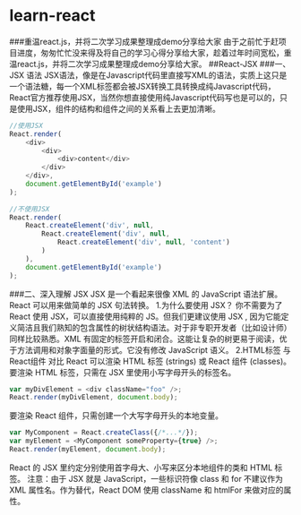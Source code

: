 # learn-react
###重温react.js，并将二次学习成果整理成demo分享给大家
由于之前忙于赶项目进度，匆匆忙忙没来得及将自己的学习心得分享给大家，趁着过年时间宽松，重温react.js，并将二次学习成果整理成demo分享给大家。
##React-JSX
###一、JSX 语法
JSX语法，像是在Javascript代码里直接写XML的语法，实质上这只是一个语法糖，每一个XML标签都会被JSX转换工具转换成纯Javascript代码，React官方推荐使用JSX，当然你想直接使用纯Javascript代码写也是可以的，只是使用JSX，组件的结构和组件之间的关系看上去更加清晰。
```js
//使用JSX
React.render(
    <div>
        <div>
            <div>content</div>
        </div>
    </div>,
    document.getElementById('example')
);
 
//不使用JSX
React.render(
    React.createElement('div', null,
        React.createElement('div', null,
            React.createElement('div', null, 'content')
        )
    ),
    document.getElementById('example')
);
```
###二、深入理解 JSX
JSX 是一个看起来很像 XML 的 JavaScript 语法扩展。React 可以用来做简单的 JSX 句法转换。
1.为什么要使用 JSX？
你不需要为了 React 使用 JSX，可以直接使用纯粹的 JS。但我们更建议使用 JSX , 因为它能定义简洁且我们熟知的包含属性的树状结构语法。对于非专职开发者（比如设计师）同样比较熟悉。XML 有固定的标签开启和闭合。这能让复杂的树更易于阅读，优于方法调用和对象字面量的形式。它没有修改 JavaScript 语义。
2.HTML标签 与 React组件 对比
React 可以渲染 HTML 标签 (strings) 或 React 组件 (classes)。
要渲染 HTML 标签，只需在 JSX 里使用小写字母开头的标签名。
```js
var myDivElement = <div className="foo" />;
React.render(myDivElement, document.body);
```
要渲染 React 组件，只需创建一个大写字母开头的本地变量。
```js
var MyComponent = React.createClass({/*...*/});
var myElement = <MyComponent someProperty={true} />;
React.render(myElement, document.body);
```
React 的 JSX 里约定分别使用首字母大、小写来区分本地组件的类和 HTML 标签。
注意：由于 JSX 就是 JavaScript，一些标识符像 class 和 for 不建议作为 XML 属性名。作为替代，React DOM 使用 className 和 htmlFor 来做对应的属性。
